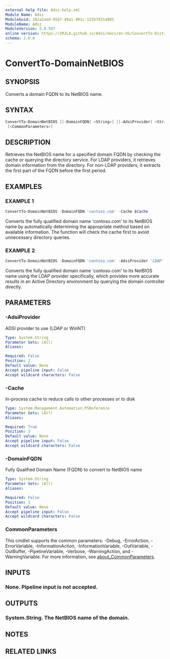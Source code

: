 ```yaml
---
external help file: Adsi-help.xml
Module Name: Adsi
ModuleGuid: 282a2aed-9567-49a1-901c-122b7831a805
ModuleName: Adsi
ModuleVersion: 5.0.507
online version: https://IMJLA.github.io/Adsi/docs/en-US/ConvertTo-DistinguishedName
schema: 2.0.0
---
```


# ConvertTo-DomainNetBIOS

## SYNOPSIS
Converts a domain FQDN to its NetBIOS name.

## SYNTAX

```powershell
ConvertTo-DomainNetBIOS [[-DomainFQDN] <String>] [[-AdsiProvider] <String>] [-Cache] <PSReference>
 [<CommonParameters>]
```

## DESCRIPTION
Retrieves the NetBIOS name for a specified domain FQDN by checking the cache or querying
the directory service.
For LDAP providers, it retrieves domain information from the directory.
For non-LDAP providers, it extracts the first part of the FQDN before the first period.

## EXAMPLES

### EXAMPLE 1
```powershell
ConvertTo-DomainNetBIOS -DomainFQDN 'contoso.com' -Cache $Cache
```

Converts the fully qualified domain name 'contoso.com' to its NetBIOS name by automatically
determining the appropriate method based on available information.
The function will check the
cache first to avoid unnecessary directory queries.

### EXAMPLE 2
```powershell
ConvertTo-DomainNetBIOS -DomainFQDN 'contoso.com' -AdsiProvider 'LDAP' -Cache $Cache
```

Converts the fully qualified domain name 'contoso.com' to its NetBIOS name using the LDAP provider
specifically, which provides more accurate results in an Active Directory environment by querying
the domain controller directly.

## PARAMETERS

### -AdsiProvider
ADSI provider to use (LDAP or WinNT)

```yaml
Type: System.String
Parameter Sets: (All)
Aliases:

Required: False
Position: 2
Default value: None
Accept pipeline input: False
Accept wildcard characters: False
```

### -Cache
In-process cache to reduce calls to other processes or to disk

```yaml
Type: System.Management.Automation.PSReference
Parameter Sets: (All)
Aliases:

Required: True
Position: 3
Default value: None
Accept pipeline input: False
Accept wildcard characters: False
```

### -DomainFQDN
Fully Qualified Domain Name (FQDN) to convert to NetBIOS name

```yaml
Type: System.String
Parameter Sets: (All)
Aliases:

Required: False
Position: 1
Default value: None
Accept pipeline input: False
Accept wildcard characters: False
```

### CommonParameters
This cmdlet supports the common parameters: -Debug, -ErrorAction, -ErrorVariable, -InformationAction, -InformationVariable, -OutVariable, -OutBuffer, -PipelineVariable, -Verbose, -WarningAction, and -WarningVariable. For more information, see [about_CommonParameters](http://go.microsoft.com/fwlink/?LinkID=113216).

## INPUTS

### None. Pipeline input is not accepted.
## OUTPUTS

### System.String. The NetBIOS name of the domain.
## NOTES

## RELATED LINKS

